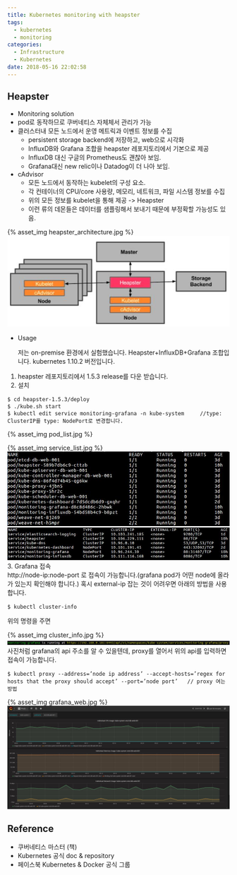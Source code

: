 ```yaml
---
title: Kubernetes monitoring with heapster
tags:
  - kubernetes
  - monitoring
categories:
  - Infrastructure
  - Kubernetes
date: 2018-05-16 22:02:58
---
```

## Heapster
* Monitoring solution
* pod로 동작하므로 쿠버네티스 자체체서 관리가 가능
* 클러스터내 모든 노드에서 운영 메트릭과 이벤트 정보를 수집
    * persistent storage backend에 저장하고, web으로 시각화
    * InfluxDB와 Grafana 조합을 heapster 레포지토리에서 기본으로 제공
    * InfluxDB 대신 구글의 Prometheus도 괜찮아 보임.
    * Grafana대신 new relic이나 Datadog이 더 나아 보임.
* cAdvisor
    * 모든 노드에서 동작하는 kubelet의 구성 요소.
    * 각 컨테이너의 CPU/core 사용량, 메모리, 네트워크, 파일 시스템 정보를 수집
    * 위의 모든 정보를 kubelet을 통해 제공 -> Heapster
    * 이런 류의 데몬들은 데이터를 샘플링해서 보내기 때문에 부정확할 가능성도 있음.

{% asset_img heapster_architecture.jpg %}
![](20180516-kubernetes-monitoring_heapster/heapster_architecture.jpg)

* Usage

    저는 on-premise 환경에서 실험했습니다. Heapster+InfluxDB+Grafana 조합입니다.
kubernetes 1.10.2 버전입니다. 
1. heapster 레포지토리에서 1.5.3 release를 다운 받습니다.
2. 설치 
~~~
$ cd heapster-1.5.3/deploy
$ ./kube.sh start
$ kubectl edit service monitoring-grafana -n kube-system     //type: ClusterIP를 type: NodePort로 변경합니다.
~~~

{% asset_img pod_list.jpg %}

{% asset_img service_list.jpg %}
![](20180516-kubernetes-monitoring_heapster/pod_list.jpg)
![](20180516-kubernetes-monitoring_heapster/service_list.jpg)
3. Grafana 접속<br>
http://node-ip:node-port 로 접속이 가능합니다.(grafana pod가 어떤 node에 올라가 있는지 확인해야 합니다.)
혹시 external-ip 잡는 것이 어려우면 아래의 방법을 사용합니다. <br>
~~~
$ kubectl cluster-info
~~~
위의 명령을 주면<br>

{% asset_img cluster_info.jpg %}
![](20180516-kubernetes-monitoring_heapster/cluster_info.jpg)
사진처럼 grafana의 api 주소를 알 수 있을텐데, proxy를 열어서 위의 api를 입력하면 접속이 가능합니다.
~~~
$ kubectl proxy --address=’node ip address’ --accept-hosts=’regex for hosts that the proxy should accept’ --port=’node port’   // proxy 여는 방법
~~~

{% asset_img grafana_web.jpg %}
![](20180516-kubernetes-monitoring_heapster/grafana_web.jpg)

## Reference
* 쿠버네티스 마스터 (책)
* Kubernetes 공식 doc & repository
* 페이스북 Kubernetes & Docker 공식 그룹
